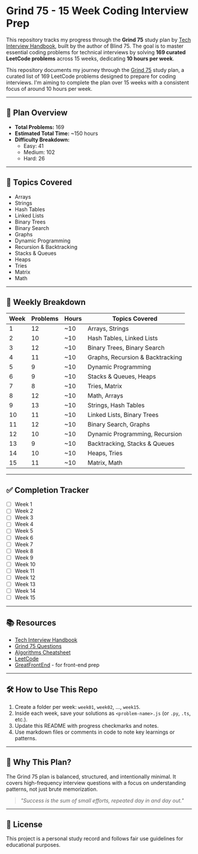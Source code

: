# Grind 75 - 15 Week Coding Interview Prep

This repository tracks my progress through the **Grind 75** study plan by [Tech Interview Handbook](https://www.techinterviewhandbook.org/grind75), built by the author of Blind 75. The goal is to master essential coding problems for technical interviews by solving **169 curated LeetCode problems** across 15 weeks, dedicating **10 hours per week**.


This repository documents my journey through the [Grind 75](https://www.techinterviewhandbook.org/grind75) study plan, a curated list of 169 LeetCode problems designed to prepare for coding interviews. I'm aiming to complete the plan over 15 weeks with a consistent focus of around 10 hours per week.

---

## 📅 Plan Overview

- **Total Problems:** 169
- **Estimated Total Time:** ~150 hours
- **Difficulty Breakdown:**
  - Easy: 41
  - Medium: 102
  - Hard: 26

---

## 🧠 Topics Covered

- Arrays
- Strings
- Hash Tables
- Linked Lists
- Binary Trees
- Binary Search
- Graphs
- Dynamic Programming
- Recursion & Backtracking
- Stacks & Queues
- Heaps
- Tries
- Matrix
- Math

---

## 📌 Weekly Breakdown

| Week | Problems | Hours | Topics Covered |
|------|----------|-------|----------------|
| 1    | 12       | ~10   | Arrays, Strings |
| 2    | 10       | ~10   | Hash Tables, Linked Lists |
| 3    | 12       | ~10   | Binary Trees, Binary Search |
| 4    | 11       | ~10   | Graphs, Recursion & Backtracking |
| 5    | 9        | ~10   | Dynamic Programming |
| 6    | 9        | ~10   | Stacks & Queues, Heaps |
| 7    | 8        | ~10   | Tries, Matrix |
| 8    | 12       | ~10   | Math, Arrays |
| 9    | 13       | ~10   | Strings, Hash Tables |
| 10   | 11       | ~10   | Linked Lists, Binary Trees |
| 11   | 12       | ~10   | Binary Search, Graphs |
| 12   | 10       | ~10   | Dynamic Programming, Recursion |
| 13   | 9        | ~10   | Backtracking, Stacks & Queues |
| 14   | 10       | ~10   | Heaps, Tries |
| 15   | 11       | ~10   | Matrix, Math |

---

## ✅ Completion Tracker

- [ ] Week 1
- [ ] Week 2
- [ ] Week 3
- [ ] Week 4
- [ ] Week 5
- [ ] Week 6
- [ ] Week 7
- [ ] Week 8
- [ ] Week 9
- [ ] Week 10
- [ ] Week 11
- [ ] Week 12
- [ ] Week 13
- [ ] Week 14
- [ ] Week 15

---

## 📚 Resources

- [Tech Interview Handbook](https://www.techinterviewhandbook.org/)
- [Grind 75 Questions](https://www.techinterviewhandbook.org/grind75)
- [Algorithms Cheatsheet](https://www.techinterviewhandbook.org/algorithms/cheatsheet/)
- [LeetCode](https://leetcode.com/)
- [GreatFrontEnd](https://www.greatfrontend.com/) - for front-end prep

---

## 🛠 How to Use This Repo

1. Create a folder per week: `week01`, `week02`, ..., `week15`.
2. Inside each week, save your solutions as `<problem-name>.js` (or `.py`, `.ts`, etc.).
3. Update this README with progress checkmarks and notes.
4. Use markdown files or comments in code to note key learnings or patterns.

---

## 🧭 Why This Plan?

The Grind 75 plan is balanced, structured, and intentionally minimal. It covers high-frequency interview questions with a focus on understanding patterns, not just brute memorization.

> _"Success is the sum of small efforts, repeated day in and day out."_

---

## 🔖 License

This project is a personal study record and follows fair use guidelines for educational purposes.


